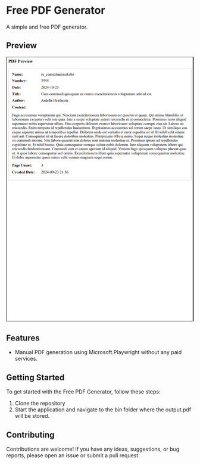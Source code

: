 # Free PDF Generator


A simple and free PDF generator.

## Preview
<img src="./Sample/output-example.png"/>

## Features

- Manual PDF generation using Microsoft.Playwright without any paid services.

## Getting Started

To get started with the Free PDF Generator, follow these steps:

1. Clone the repository
2. Start the application and navigate to the bin folder where the output.pdf will be stored.

## Contributing

Contributions are welcome! If you have any ideas, suggestions, or bug reports, please open an issue or submit a pull request.

